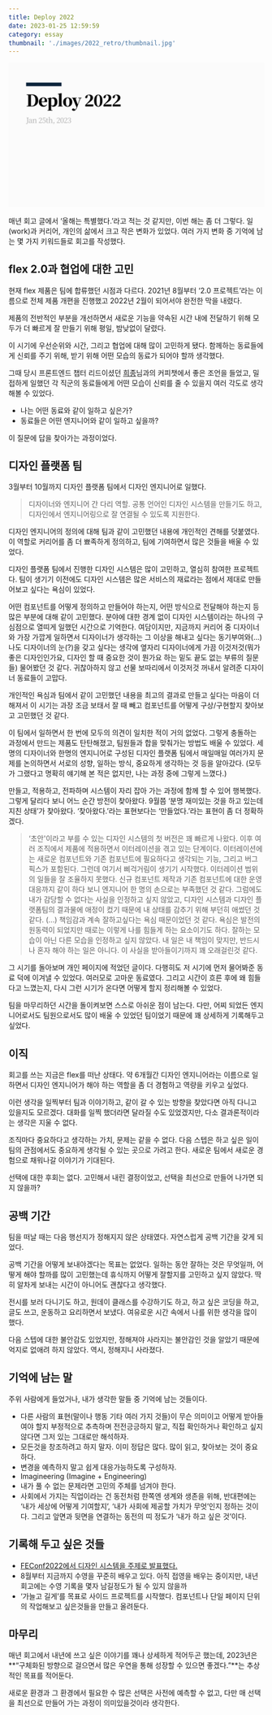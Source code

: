 ```yaml
---
title: Deploy 2022
date: 2023-01-25 12:59:59
category: essay
thumbnail: './images/2022_retro/thumbnail.jpg'
---
```


![thumbnail](./images/2022_retro/thumbnail.jpg)

매년 회고 글에서 ‘올해는 특별했다.’라고 적는 것 같지만, 이번 해는 좀 더 그렇다. 일(work)과 커리어, 개인의 삶에서 크고 작은 변화가 있었다. 여러 가지 변화 중 기억에 남는 몇 가지 키워드들로 회고를 작성했다.

## flex 2.0과 협업에 대한 고민

현재 flex 제품은 팀에 합류했던 시점과 다르다. 2021년 8월부터 ‘2.0 프로젝트’라는 이름으로 전체 제품 개편을 진행했고 2022년 2월이 되어서야 완전한 막을 내렸다.

제품의 전반적인 부분을 개선하면서 새로운 기능을 약속된 시간 내에 전달하기 위해 모두가 더 빠르게 잘 만들기 위해 평일, 밤낮없이 달렸다.

이 시기에 우선순위와 시간, 그리고 협업에 대해 많이 고민하게 됐다. 함께하는 동료들에게 신뢰를 주기 위해, 받기 위해 어떤 모습의 동료가 되어야 할까 생각했다.

그때 당시 프론트엔드 챕터 리드이셨던 [희종](https://ahnheejong.name/)님과의 커피챗에서 좋은 조언을 들었고, 밀접하게 일했던 각 직군의 동료들에게 어떤 모습이 신뢰를 줄 수 있을지 여러 각도로 생각해볼 수 있었다.

- 나는 어떤 동료와 같이 일하고 싶은가?
- 동료들은 어떤 엔지니어와 같이 일하고 싶을까?

이 질문에 답을 찾아가는 과정이었다.

## 디자인 플랫폼 팀

3월부터 10월까지 디자인 플랫폼 팀에서 디자인 엔지니어로 일했다.

> 디자이너와 엔지니어 간 다리 역할. 공통 언어인 디자인 시스템을 만들기도 하고, 디자인에서 엔지니어링으로 잘 연결될 수 있도록 지원한다.

디자인 엔지니어의 정의에 대해 팀과 같이 고민했던 내용에 개인적인 견해를 덧붙였다. 이 역할로 커리어를 좀 더 뾰족하게 정의하고, 팀에 기여하면서 많은 것들을 배울 수 있었다.

디자인 플랫폼 팀에서 진행한 디자인 시스템은 많이 고민하고, 열심히 참여한 프로젝트다. 팀이 생기기 이전에도 디자인 시스템은 많은 서비스의 재료라는 점에서 제대로 만들어보고 싶다는 욕심이 있었다.

어떤 컴포넌트를 어떻게 정의하고 만들어야 하는지, 어떤 방식으로 전달해야 하는지 등 많은 부분에 대해 같이 고민했다. 분야에 대한 경계 없이 디자인 시스템이라는 하나의 구심점으로 열띠게 일했던 시간으로 기억한다. 여담이지만, 지금까지 커리어 중 디자이너와 가장 가깝게 일하면서 디자이너가 생각하는 그 이상을 해내고 싶다는 동기부여와(…) 나도 디자이너의 눈(?)을 갖고 싶다는 생각에 옆자리 디자이너에게 가끔 이것저것(뭐가 좋은 디자인인가요, 디자인 할 때 중요한 것이 뭔가요 하는 밑도 끝도 없는 부류의 질문들) 물어봤던 것 같다. 귀찮아하지 않고 선물 보따리에서 이것저것 꺼내서 알려준 디자이너 동료들이 고맙다.

개인적인 욕심과 팀에서 같이 고민했던 내용을 최고의 결과로 만들고 싶다는 마음이 더해져서 이 시기는 과장 조금 보태서 잘 때 빼고 컴포넌트를 어떻게 구상/구현할지 찾아보고 고민했던 것 같다.

이 팀에서 일하면서 한 번에 모두의 의견이 일치한 적이 거의 없었다. 그렇게 충돌하는 과정에서 만드는 제품도 탄탄해졌고, 팀원들과 합을 맞춰가는 방법도 배울 수 있었다. 세 명의 디자이너와 한명의 엔지니어로 구성된 디자인 플랫폼 팀에서 매일매일 여러가지 문제를 논의하면서 서로의 성향, 일하는 방식, 중요하게 생각하는 것 등을 알아갔다. (모두가 그랬다고 명확히 얘기해 본 적은 없지만, 나는 과정 중에 그렇게 느꼈다.)

만들고, 적용하고, 전파하며 시스템이 자리 잡아 가는 과정에 함께 할 수 있어 행복했다. 그렇게 달리다 보니 어느 순간 방전이 찾아왔다. 9월쯤 ‘분명 재미있는 것을 하고 있는데 지친 상태’가 찾아왔다. ‘찾아왔다.’라는 표현보다는 ‘만들었다.’라는 표현이 좀 더 정확하겠다.

> ‘초안'이라고 부를 수 있는 디자인 시스템의 첫 버전은 꽤 빠르게 나왔다. 이후 여러 조직에서 제품에 적용하면서 이터레이션을 겪고 있는 단계이다. 이터레이션에는 새로운 컴포넌트와 기존 컴포넌트에 필요하다고 생각되는 기능, 그리고 버그픽스가 포함된다. 그런데 여기서 삐걱거림이 생기기 시작했다.
> 이터레이션 범위의 일들을 잘 조율하지 못했다. 신규 컴포넌트 제작과 기존 컴포넌트에 대한 운영 대응까지 같이 하다 보니 엔지니어 한 명의 손으로는 부족했던 것 같다. 그럼에도 내가 감당할 수 없다는 사실을 인정하고 싶지 않았고, 디자인 시스템과 디자인 플랫폼팀의 결과물에 애정이 컸기 때문에 내 상태를 감추기 위해 부던히 애썼던 것 같다.
(…) 책임감과 계속 잘하고싶다는 욕심 때문이었던 것 같다. 욕심은 발전의 원동력이 되었지만 때로는 이렇게 나를 힘들게 하는 요소이기도 하다. 잘하는 모습이 아닌 다른 모습을 인정하고 싶지 않았다.
내 일은 내 책임이 맞지만, 반드시 나 혼자 해야 하는 일은 아니다. 이 사실을 받아들이기까지 꽤 오래걸린것 같다.

그 시기를 돌아보며 개인 페이지에 적었던 글이다. 다행히도 저 시기에 먼저 물어봐준 동료 덕에 이겨낼 수 있었다. 여러모로 고마운 동료였다. 그리고 시간이 흐른 후에 왜 힘들다고 느꼈는지, 다시 그런 시기가 온다면 어떻게 할지 정리해볼 수 있었다.

팀을 마무리하던 시간을 돌이켜보면 스스로 아쉬운 점이 남는다. 다만, 어찌 되었든 엔지니어로서도 팀원으로서도 많이 배울 수 있었던 팀이었기 때문에 꽤 상세하게 기록해두고 싶었다.

## 이직

회고를 쓰는 지금은 flex를 떠난 상태다. 약 6개월간 디자인 엔지니어라는 이름으로 일하면서 디자인 엔지니어가 해야 하는 역할을 좀 더 경험하고 역량을 키우고 싶었다.

이런 생각을 일찍부터 팀과 이야기하고, 같이 갈 수 있는 방향을 찾았다면 아직 다니고 있을지도 모르겠다. 대화를 일찍 했더라면 달라질 수도 있었겠지만, 다소 결과론적이라는 생각은 지울 수 없다.

조직마다 중요하다고 생각하는 가치, 문제는 같을 수 없다. 다음 스텝은 하고 싶은 일이 팀의 관점에서도 중요하게 생각될 수 있는 곳으로 가려고 한다. 새로운 팀에서 새로운 경험으로 채워나갈 이야기가 기대된다.

선택에 대한 후회는 없다. 고민해서 내린 결정이었고, 선택을 최선으로 만들어 나가면 되지 않을까?

## 공백 기간

팀을 떠날 때는 다음 행선지가 정해지지 않은 상태였다. 자연스럽게 공백 기간을 갖게 되었다.

공백 기간을 어떻게 보내야겠다는 목표는 없었다. 일하는 동안 잘하는 것은 무엇일까, 어떻게 해야 할까를 많이 고민했는데 휴식까지 어떻게 잘할지를 고민하고 싶지 않았다. 딱히 알차게 보내는 시간이 아니어도 괜찮다고 생각했다.

전시를 보러 다니기도 하고, 원데이 클래스를 수강하기도 하고, 하고 싶은 코딩을 하고, 글도 쓰고, 운동하고 요리하면서 보냈다. 여유로운 시간 속에서 나를 위한 생각을 많이 했다.

다음 스텝에 대한 불안감도 있었지만, 정해져야 사라지는 불안감인 것을 알았기 때문에 억지로 없애려 하지 않았다. 역시, 정해지니 사라졌다.

## 기억에 남는 말

주위 사람에게 들었거나, 내가 생각한 말들 중 기억에 남는 것들이다.

- 다른 사람의 표현(말이나 행동 기타 여러 가지 것들)이 무슨 의미이고 어떻게 받아들여야 할지 부정적으로 추측하며 전전긍긍하지 말고, 직접 확인하거나 확인하고 싶지 않다면 그저 있는 그대로만 해석하자.
- 모든것을 창조하려고 하지 말자. 이미 정답은 많다. 많이 읽고, 찾아보는 것이 중요하다.
- 변경을 예측하지 말고 쉽게 대응가능하도록 구성하자.
- Imagineering (Imagine + Engineering)
- 내가 풀 수 없는 문제라면 고민의 주체를 넘겨야 한다.
- 사회에서 가지는 직업이라는 건 동전처럼 한쪽엔 생계와 생존을 위해, 반대편에는 ‘내가 세상에 어떻게 기여할지’, ‘내가 사회에 제공할 가치가 무엇’인지 정하는 것이다. 그리고 앞면과 뒷면을 연결하는 동전의 띠 정도가 ‘내가 하고 싶은 것’이다.

## 기록해 두고 싶은 것들

- [FEConf2022에서 디자인 시스템을 주제로 발표했다.](https://www.youtube.com/watch?v=21eiJc90ggo)
- 8월부터 지금까지 수영을 꾸준히 배우고 있다. 아직 접영을 배우는 중이지만, 내년 회고에는 수영 기록을 몇자 남길정도가 될 수 있지 않을까
- ‘가늘고 길게’를 목표로 사이드 프로젝트를 시작했다. 컴포넌트나 단일 페이지 단위의 작업해보고 싶은것들을 만들고 올려둔다.

## 마무리

매년 회고에서 내년에 쓰고 싶은 이야기를 꽤나 상세하게 적어두곤 했는데, 2023년은 **“구체화된 방향으로 걸으면서 많은 우연을 통해 성장할 수 있으면 좋겠다.”**는 추상적인 목표를 적어둔다.

새로운 환경과 그 환경에서 필요한 수 많은 선택은 사전에 예측할 수 없고, 다만 매 선택을 최선으로 만들어 가는 과정이 의미있을것이라 생각한다.
